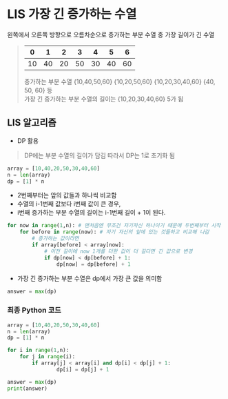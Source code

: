 # LIS 가장 긴 증가하는 수열
왼쪽에서 오른쪽 방향으로 오름차순으로 증가하는 부분 수열 중 가장 길이가 긴 수열
> | 0 | 1 | 2 | 3 | 4 | 5 | 6 | 
> |:---:|:---:|:---:|:---:|:---:|:---:|:---:|
> | 10 | 40 | 20 | 50 | 30 | 40 | 60 |   
>   
> 증가하는 부분 수열 {10,40,50,60} {10,20,50,60} {10,20,30,40,60} {40, 50, 60} 등   
> 가장 긴 증가하는 부분 수열의 길이는 {10,20,30,40,60} 5가 됨   

## LIS 알고리즘
- DP 활용
> DP에는 부분 수열의 길이가 담김
> 따라서 DP는 1로 초기화 됨 
``` python
array = [10,40,20,50,30,40,60]
n = len(array)
dp = [1] * n 
```
- 2번째부터는 앞의 값들과 하나씩 비교함
- 수열의 i-1번째 값보다 i번째 값이 큰 경우,
- i번째 증가하는 부분 수열의 길이는 i-1번째 길이 + 1이 된다.
``` python
for now in range(1,n): # 맨처음엔 무조건 자기자신 하나이기 때문에 두번째부터 시작
    for before in range(now): # 자기 자신의 앞에 있는 것들하고 비교해 나감
        # 증가하는 값이라면
        if array[before] < array[now]: 
            # 이전 길이에 now 1개를 더한 값이 더 길다면 긴 값으로 변경
            if dp[now] < dp[before] + 1: 
                dp[now] = dp[before] + 1
```
- 가장 긴 증가하는 부분 수열은 dp에서 가장 큰 값을 의미함
``` python
answer = max(dp)
```
   
### 최종 Python 코드
``` python
array = [10,40,20,50,30,40,60]
n = len(array)
dp = [1] * n 

for i in range(1,n): 
    for j in range(i): 
        if array[j] < array[i] and dp[i] < dp[j] + 1: 
                dp[i] = dp[j] + 1

answer = max(dp)
print(answer)
```